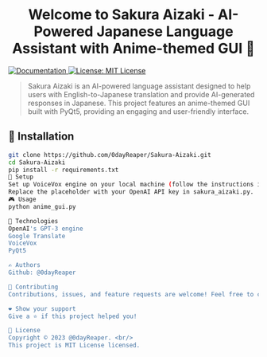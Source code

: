 <h1 align="center">Welcome to Sakura Aizaki - AI-Powered Japanese Language Assistant with Anime-themed GUI 👋</h1>
<p>
  <a href="https://github.com/0dayReaper/Sakura-Aizaki/" target="_blank">
    <img alt="Documentation" src="https://img.shields.io/badge/documentation-yes-brightgreen.svg" />
  </a>
  <a href="https://github.com/0dayReaper/Sakura-Aizaki/blob/main/LICENSE.md" target="_blank">
    <img alt="License: MIT License" src="https://img.shields.io/badge/License-MIT License-yellow.svg" />
  </a>
</p>

> Sakura Aizaki is an AI-powered language assistant designed to help users with English-to-Japanese translation and provide AI-generated responses in Japanese. This project features an anime-themed GUI built with PyQt5, providing an engaging and user-friendly interface.

## 🚀 Installation

```sh
git clone https://github.com/0dayReaper/Sakura-Aizaki.git
cd Sakura-Aizaki
pip install -r requirements.txt
📝 Setup
Set up VoiceVox engine on your local machine (follow the instructions in the official VoiceVox repository).
Replace the placeholder with your OpenAI API key in sakura_aizaki.py.
🎮 Usage
python anime_gui.py

🤖 Technologies
OpenAI's GPT-3 engine
Google Translate
VoiceVox
PyQt5

✍️ Authors
Github: @0dayReaper

🤝 Contributing
Contributions, issues, and feature requests are welcome! Feel free to check the issues page.

❤️ Show your support
Give a ⭐️ if this project helped you!

📝 License
Copyright © 2023 @0dayReaper. <br/>
This project is MIT License licensed.

